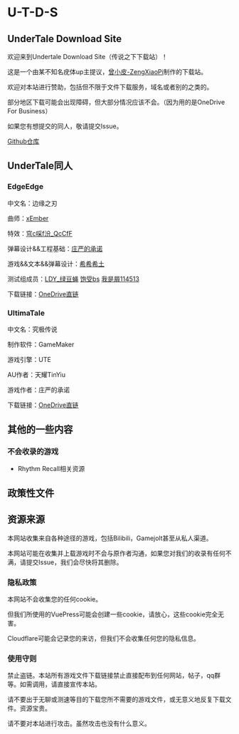 # U-T-D-S

## UnderTale Download Site

欢迎来到Undertale Download Site（传说之下下载站）！

这是一个由某不知名疣体up主提议，[曾小皮-ZengXiaoPi](https://space.bilibili.com/481298570)制作的下载站。

欢迎对本站进行赞助，包括但不限于文件下载服务，域名或者别的之类的。

部分地区下载可能会出现障碍，但大部分情况应该不会。（因为用的是OneDrive For Business）

如果您有想提交的同人，敬请提交Issue。

[Github仓库](https://github.com/ZengXiaoPi/UT-DS)

## UnderTale同人

### EdgeEdge

中文名：边缘之刃

曲师：[xEmber](https://space.bilibili.com/241574295)

特效：[穹c啋f汾_QcCfF](https://space.bilibili.com/1438530442)

弹幕设计&&工程基础：[庄严的承诺](https://space.bilibili.com/281722705)

游戏&&文本&&弹幕设计：[希希希土](https://space.bilibili.com/39016431)

测试组成员：[LDY_绿豆蝇](https://space.bilibili.com/1495633867) [饱受bs](https://space.bilibili.com/1516890357) [我是屑114513](https://space.bilibili.com/1686810190)

下载链接：[OneDrive直链](https://download.zxpweb.eu.org/edgeedge3.0.zip)

### UltimaTale

中文名：究极传说

制作软件：GameMaker

游戏引擎：UTE

AU作者：天耀TinYiu

游戏作者：庄严的承诺

下载链接：[OneDrive直链](https://download.zxpweb.eu.org/%E7%A9%B6%E6%9E%81%E4%BC%A0%E8%AF%B4.zip)

## 其他的一些内容

### 不会收录的游戏

* Rhythm Recall相关资源

## 政策性文件

## 资源来源

本网站收集来自各种途径的游戏，包括Bilibili，Gamejolt甚至从私人渠道。

本网站可能在收集并上载游戏时不会与原作者沟通，如果您对我们的收录有任何不满，请提交Issue，我们会尽快将其删除。

### 隐私政策

本网站不会收集您的任何cookie。

但我们所使用的VuePress可能会创建一些cookie，请放心，这些cookie完全无害。

Cloudflare可能会记录您的来访，但我们不会收集任何您的隐私信息。

### 使用守则

禁止盗链。本站所有游戏文件下载链接禁止直接配布到任何网站，帖子，qq群等。如需调用，请直接宣传本站。

请不要出于无聊或测速等目的下载您所不需要的游戏文件，或无意义地反复下载文件。资源宝贵。

请不要对本站进行攻击。虽然攻击也没有什么意义。

